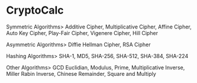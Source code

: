 # CryptoCalc

Symmetric Algorithms>
  Additive Cipher,
  Multiplicative Cipher,
  Affine Cipher,
  Auto Key Cipher,
  Play-Fair Cipher,
  Vigenere Cipher,
  Hill Cipher
  
Asymmetric Algorithms>
  Diffie Hellman Cipher,
  RSA Cipher
  
Hashing Algorithms>
  SHA-1,
  MD5,
  SHA-256,
  SHA-512,
  SHA-384,
  SHA-224
  
 Other Algorithms>
  GCD Euclidian,
  Modulus,
  Prime,
  Multiplicative Inverse,
  Miller Rabin Inverse,
  Chinese Remainder,
  Square and Multiply
  
